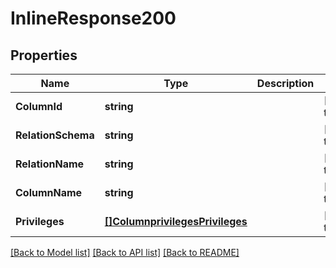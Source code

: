 # InlineResponse200

## Properties
Name | Type | Description | Notes
------------ | ------------- | ------------- | -------------
**ColumnId** | **string** |  | [default to null]
**RelationSchema** | **string** |  | [default to null]
**RelationName** | **string** |  | [default to null]
**ColumnName** | **string** |  | [default to null]
**Privileges** | [**[]ColumnprivilegesPrivileges**](columnprivileges_privileges.md) |  | [default to null]

[[Back to Model list]](../README.md#documentation-for-models) [[Back to API list]](../README.md#documentation-for-api-endpoints) [[Back to README]](../README.md)

